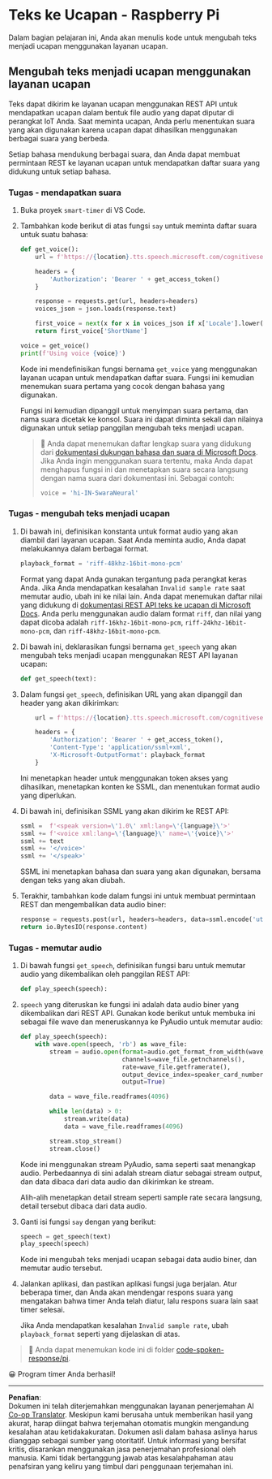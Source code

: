 <!--
CO_OP_TRANSLATOR_METADATA:
{
  "original_hash": "606f3af1c78e3741e48ce77c31cea626",
  "translation_date": "2025-08-27T23:13:32+00:00",
  "source_file": "6-consumer/lessons/3-spoken-feedback/pi-text-to-speech.md",
  "language_code": "id"
}
-->
# Teks ke Ucapan - Raspberry Pi

Dalam bagian pelajaran ini, Anda akan menulis kode untuk mengubah teks menjadi ucapan menggunakan layanan ucapan.

## Mengubah teks menjadi ucapan menggunakan layanan ucapan

Teks dapat dikirim ke layanan ucapan menggunakan REST API untuk mendapatkan ucapan dalam bentuk file audio yang dapat diputar di perangkat IoT Anda. Saat meminta ucapan, Anda perlu menentukan suara yang akan digunakan karena ucapan dapat dihasilkan menggunakan berbagai suara yang berbeda.

Setiap bahasa mendukung berbagai suara, dan Anda dapat membuat permintaan REST ke layanan ucapan untuk mendapatkan daftar suara yang didukung untuk setiap bahasa.

### Tugas - mendapatkan suara

1. Buka proyek `smart-timer` di VS Code.

1. Tambahkan kode berikut di atas fungsi `say` untuk meminta daftar suara untuk suatu bahasa:

    ```python
    def get_voice():
        url = f'https://{location}.tts.speech.microsoft.com/cognitiveservices/voices/list'
    
        headers = {
            'Authorization': 'Bearer ' + get_access_token()
        }
    
        response = requests.get(url, headers=headers)
        voices_json = json.loads(response.text)
    
        first_voice = next(x for x in voices_json if x['Locale'].lower() == language.lower() and x['VoiceType'] == 'Neural')
        return first_voice['ShortName']
    
    voice = get_voice()
    print(f'Using voice {voice}')
    ```

    Kode ini mendefinisikan fungsi bernama `get_voice` yang menggunakan layanan ucapan untuk mendapatkan daftar suara. Fungsi ini kemudian menemukan suara pertama yang cocok dengan bahasa yang digunakan.

    Fungsi ini kemudian dipanggil untuk menyimpan suara pertama, dan nama suara dicetak ke konsol. Suara ini dapat diminta sekali dan nilainya digunakan untuk setiap panggilan mengubah teks menjadi ucapan.

    > 💁 Anda dapat menemukan daftar lengkap suara yang didukung dari [dokumentasi dukungan bahasa dan suara di Microsoft Docs](https://docs.microsoft.com/azure/cognitive-services/speech-service/language-support?WT.mc_id=academic-17441-jabenn#text-to-speech). Jika Anda ingin menggunakan suara tertentu, maka Anda dapat menghapus fungsi ini dan menetapkan suara secara langsung dengan nama suara dari dokumentasi ini. Sebagai contoh:
    >
    > ```python
    > voice = 'hi-IN-SwaraNeural'
    > ```

### Tugas - mengubah teks menjadi ucapan

1. Di bawah ini, definisikan konstanta untuk format audio yang akan diambil dari layanan ucapan. Saat Anda meminta audio, Anda dapat melakukannya dalam berbagai format.

    ```python
    playback_format = 'riff-48khz-16bit-mono-pcm'
    ```

    Format yang dapat Anda gunakan tergantung pada perangkat keras Anda. Jika Anda mendapatkan kesalahan `Invalid sample rate` saat memutar audio, ubah ini ke nilai lain. Anda dapat menemukan daftar nilai yang didukung di [dokumentasi REST API teks ke ucapan di Microsoft Docs](https://docs.microsoft.com/azure/cognitive-services/speech-service/rest-text-to-speech?WT.mc_id=academic-17441-jabenn#audio-outputs). Anda perlu menggunakan audio dalam format `riff`, dan nilai yang dapat dicoba adalah `riff-16khz-16bit-mono-pcm`, `riff-24khz-16bit-mono-pcm`, dan `riff-48khz-16bit-mono-pcm`.

1. Di bawah ini, deklarasikan fungsi bernama `get_speech` yang akan mengubah teks menjadi ucapan menggunakan REST API layanan ucapan:

    ```python
    def get_speech(text):
    ```

1. Dalam fungsi `get_speech`, definisikan URL yang akan dipanggil dan header yang akan dikirimkan:

    ```python
        url = f'https://{location}.tts.speech.microsoft.com/cognitiveservices/v1'
    
        headers = {
            'Authorization': 'Bearer ' + get_access_token(),
            'Content-Type': 'application/ssml+xml',
            'X-Microsoft-OutputFormat': playback_format
        }
    ```

    Ini menetapkan header untuk menggunakan token akses yang dihasilkan, menetapkan konten ke SSML, dan menentukan format audio yang diperlukan.

1. Di bawah ini, definisikan SSML yang akan dikirim ke REST API:

    ```python
    ssml =  f'<speak version=\'1.0\' xml:lang=\'{language}\'>'
    ssml += f'<voice xml:lang=\'{language}\' name=\'{voice}\'>'
    ssml += text
    ssml += '</voice>'
    ssml += '</speak>'
    ```

    SSML ini menetapkan bahasa dan suara yang akan digunakan, bersama dengan teks yang akan diubah.

1. Terakhir, tambahkan kode dalam fungsi ini untuk membuat permintaan REST dan mengembalikan data audio biner:

    ```python
    response = requests.post(url, headers=headers, data=ssml.encode('utf-8'))
    return io.BytesIO(response.content)
    ```

### Tugas - memutar audio

1. Di bawah fungsi `get_speech`, definisikan fungsi baru untuk memutar audio yang dikembalikan oleh panggilan REST API:

    ```python
    def play_speech(speech):
    ```

1. `speech` yang diteruskan ke fungsi ini adalah data audio biner yang dikembalikan dari REST API. Gunakan kode berikut untuk membuka ini sebagai file wave dan meneruskannya ke PyAudio untuk memutar audio:

    ```python
    def play_speech(speech):
        with wave.open(speech, 'rb') as wave_file:
            stream = audio.open(format=audio.get_format_from_width(wave_file.getsampwidth()),
                                channels=wave_file.getnchannels(),
                                rate=wave_file.getframerate(),
                                output_device_index=speaker_card_number,
                                output=True)

            data = wave_file.readframes(4096)

            while len(data) > 0:
                stream.write(data)
                data = wave_file.readframes(4096)

            stream.stop_stream()
            stream.close()
    ```

    Kode ini menggunakan stream PyAudio, sama seperti saat menangkap audio. Perbedaannya di sini adalah stream diatur sebagai stream output, dan data dibaca dari data audio dan dikirimkan ke stream.

    Alih-alih menetapkan detail stream seperti sample rate secara langsung, detail tersebut dibaca dari data audio.

1. Ganti isi fungsi `say` dengan yang berikut:

    ```python
    speech = get_speech(text)
    play_speech(speech)
    ```

    Kode ini mengubah teks menjadi ucapan sebagai data audio biner, dan memutar audio tersebut.

1. Jalankan aplikasi, dan pastikan aplikasi fungsi juga berjalan. Atur beberapa timer, dan Anda akan mendengar respons suara yang mengatakan bahwa timer Anda telah diatur, lalu respons suara lain saat timer selesai.

    Jika Anda mendapatkan kesalahan `Invalid sample rate`, ubah `playback_format` seperti yang dijelaskan di atas.

> 💁 Anda dapat menemukan kode ini di folder [code-spoken-response/pi](../../../../../6-consumer/lessons/3-spoken-feedback/code-spoken-response/pi).

😀 Program timer Anda berhasil!

---

**Penafian**:  
Dokumen ini telah diterjemahkan menggunakan layanan penerjemahan AI [Co-op Translator](https://github.com/Azure/co-op-translator). Meskipun kami berusaha untuk memberikan hasil yang akurat, harap diingat bahwa terjemahan otomatis mungkin mengandung kesalahan atau ketidakakuratan. Dokumen asli dalam bahasa aslinya harus dianggap sebagai sumber yang otoritatif. Untuk informasi yang bersifat kritis, disarankan menggunakan jasa penerjemahan profesional oleh manusia. Kami tidak bertanggung jawab atas kesalahpahaman atau penafsiran yang keliru yang timbul dari penggunaan terjemahan ini.